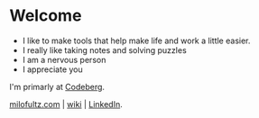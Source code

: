 # Welcome

* I like to make tools that help make life and work a little easier. 
* I really like taking notes and solving puzzles
* I am a nervous person
* I appreciate you

I'm primarly at [Codeberg](https://codeberg.org/stringbone).

[milofultz.com](http://www.milofultz.com) | [wiki](http://www.tinybrain.fans) | [LinkedIn](https://www.linkedin.com/in/milo-fultz/).
